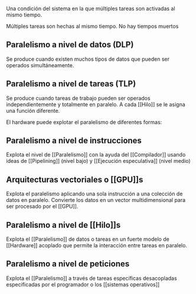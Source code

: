 Una condición del sistema en la que múltiples tareas son activadas al mismo tiempo.

Múltiples tareas son hechas al mismo tiempo. No hay tiempos muertos

## Paralelismo a nivel de datos (DLP)
Se produce cuando existen muchos tipos de datos que pueden ser operados simultáneamente. 

## Paralelismo a nivel de tareas (TLP)
Se produce cuando tareas de trabajo pueden ser operados independientemente y totalmente en paralelo. A cada [[Hilo]] se le asigna una función diferente.


El hardware puede explotar el paralelismo de diferentes formas:

## Paralelismo a nivel de instrucciones
Explota el nivel de [[Paralelismo]] con la ayuda del [[Compilador]] usando ideas de [[Pipelining]] (nivel bajo) y [[Ejecución especulativa]] (nivel medio)

## Arquitecturas vectoriales o [[GPU]]s
Explota el paralelismo aplicando una sola instrucción a una colección de datos en paralelo. Convierte los datos en un vector multidimensional para ser procesado por el [[GPU]].

## Paralelismo a nivel de [[Hilo]]s
Explota el [[Paralelismo]] de datos o tareas en un fuerte modelo de [[Hardware]] acoplado que permite la interacción entre tareas en paralelo. 

## Paralelismo a nivel de peticiones
Explota el [[Paralelismo]] a través de tareas específicas desacopladas especificadas por el programador o los [[sistemas operativos]]